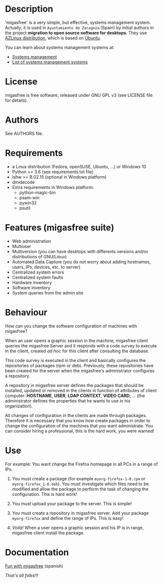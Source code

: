 Description
===========

'migasfree' is a very simple, but effective, systems management system. Actually, it is used in `Ayuntamiento de Zaragoza` (Spain) by initial authors in the project **migration to open source software for desktops**. They use [AZLinux distribution](http://zaragozaciudad.net/azlinux), which is based on [Ubuntu](http://www.ubuntu.com/).

You can learn about systems management systems at:

* [Systems management](http://en.wikipedia.org/wiki/Systems_management)
* [List of systems management systems](http://en.wikipedia.org/wiki/List_of_systems_management_systems)


License
=======

migasfree is free software, released under GNU GPL v3 (see LICENSE file for details).


Authors
=======

See AUTHORS file.


Requirements
============

* a Linux distribution (Fedora, openSUSE, Ubuntu, ...) or Windows 10
* Python >= 3.6 (see requirements.txt file)
* lshw >= B.02.15 (optional in Windows platform)
* dmidecode
* Extra requirements in Windows platform:
    * python-magic-bin
    * psam-win
    * pywin32
    * psutil


Features (migasfree suite)
==========================

* Web administration
* Multiuser
* Multiversion (you can have desktops with differents versions and/or distributions of GNU/Linux)
* Automated Data Capture (you do not worry about adding hostnames, users, IPs, devices, etc. to server)
* Centralized system errors
* Centralized system faults
* Hardware inventory
* Software inventory
* System queries from the admin site


Behaviour
=========

How can you change the software configuration of machines with migasfree?

When an user opens a graphic session in the machine, migasfree client queries the migasfree Server and it responds with a code survey to execute in the client, created *ad hoc* for this client after consulting the database.

This code survey is executed in the client and basically configures the repositories of packages (rpm or deb). Previously, these repositories have been created for the server when the migasfree's administrator configures a repository.

A repository in migasfree server defines the packages that should be installed, updated or removed in the clients in function of attributes of client computer: **HOSTNAME**, **USER**, **LDAP CONTEXT**, **VIDEO CARD**, ... (the administrator defines the properties that he wants to use in his organization).

All changes of configuration in the clients are made through packages. Therefore it is necessary that you know how create packages in order to change the configuration of the machines that you want administrate. You can consider hiring a professional, this is the hard work, you were warned!


Use
===

For example: You want change the Firefox homepage in all PCs in a range of IPs.

1. You must create a package (for example `myorg-firefox-1-0.rpm` or `myorg-firefox_1-0.deb`). You must investigate which files need to be modified and allow the package to perform the task of changing the configuration. This is hard work!

2. You must upload your package to the server. This is simple!

3. You must create a repository in migasfree server. Add your package `myorg-firefox` and define the range of IPs. This is easy!

4. *Voilà!* When a user opens a graphic session and his IP is in range, migasfree client install the package.


Documentation
=============

[Fun with migasfree](http://fun-with-migasfree.readthedocs.org/) (spanish)


*That's all folks!!!*
